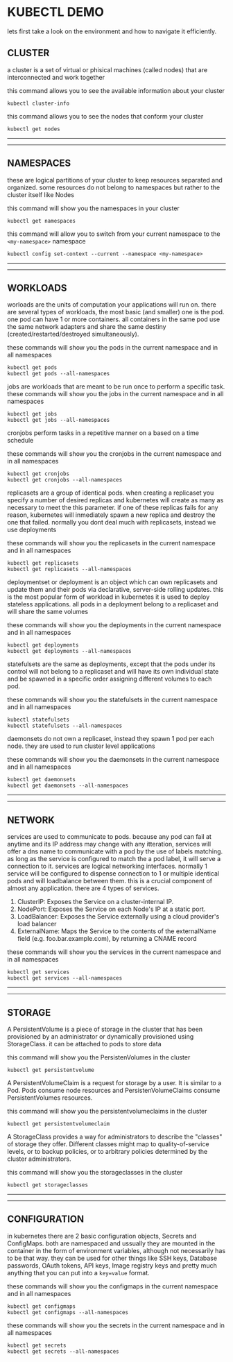 # KUBECTL DEMO

lets first take a look on the environment and how to navigate it efficiently.

## CLUSTER
a cluster is a set of virtual or phisical machines (called nodes) that are interconnected and work together

this command allows you to see the available information about your cluster
```shell
kubectl cluster-info
```

this command allows you to see the nodes that conform your cluster
```shell
kubectl get nodes
```

---
---
## NAMESPACES
these are logical partitions of your cluster to keep resources separated and organized. some resources do not belong to namespaces but rather to the cluster itself like Nodes

this command will show you the namespaces in your cluster
```shell
kubectl get namespaces
```

this command will allow you to switch from your current namespace to the `<my-namespace>` namespace
```shell
kubectl config set-context --current --namespace <my-namespace>
```

---
---
## WORKLOADS
worloads are the units of computation your applications will run on. there are several types of workloads, the most basic (and smaller) one is the pod. one pod can have 1 or more containers. all containers in the same pod use the same network adapters and share the same destiny (created/restarted/destroyed simultaneously). 

these commands will show you the pods in the current namespace and in all namespaces
```shell
kubectl get pods
kubectl get pods --all-namespaces
```

jobs are workloads that are meant to be run once to perform a specific task.
these commands will show you the jobs in the current namespace and in all namespaces
```shell
kubectl get jobs
kubectl get jobs --all-namespaces
```

cronjobs perform tasks in a repetitive manner on a based on a time schedule

these commands will show you the cronjobs in the current namespace and in all namespaces
```shell
kubectl get cronjobs
kubectl get cronjobs --all-namespaces
```

replicasets are a group of identical pods. when creating a replicaset you specify a number of desired replicas and kubernetes will create as many as necessary to meet the this parameter. if one of these replicas fails for any reason, kubernetes will inmediately spawn a new replica and destroy the one that failed. normally you dont deal much with replicasets, instead we use deployments

these commands will show you the replicasets in the current namespace and in all namespaces
```shell
kubectl get replicasets
kubectl get replicasets --all-namespaces
```

deploymentset or deployment is an object which can own replicasets and update them and their pods via declarative, server-side rolling updates. this is the most popular form of workload in kubernetes it is used to deploy stateless applications. all pods in a deployment belong to a replicaset and will share the same volumes

these commands will show you the deployments in the current namespace and in all namespaces
```shell
kubectl get deployments
kubectl get deployments --all-namespaces
```

statefulsets are the same as deployments, except that the pods under its control will not belong to a replicaset and will have its own individual state and be spawned in a specific order assigning different volumes to each pod.

these commands will show you the statefulsets in the current namespace and in all namespaces
```shell
kubectl statefulsets
kubectl statefulsets --all-namespaces
```

daemonsets do not own a replicaset, instead they spawn 1 pod per each node. they are used to run cluster level applications

these commands will show you the daemonsets in the current namespace and in all namespaces
```shell
kubectl get daemonsets
kubectl get daemonsets --all-namespaces
```

---
---
## NETWORK
services are used to communicate to pods. because any pod can fail at anytime and its IP address may change with any itteration, services will offer a dns name to communicate with a pod by the use of labels matching. as long as the service is configured to match the a pod label, it will serve a connection to it. services are logical networking interfaces. normally 1 service will be configured to dispense connection to 1 or multiple identical pods and will loadbalance between them. this is a crucial component of almost any application. there are 4 types of services. 

1. ClusterIP: Exposes the Service on a cluster-internal IP.
2. NodePort: Exposes the Service on each Node's IP at a static port.
3. LoadBalancer: Exposes the Service externally using a cloud provider's load balancer
4. ExternalName: Maps the Service to the contents of the externalName field (e.g. foo.bar.example.com), by returning a CNAME record


these commands will show you the services in the current namespace and in all namespaces
```shell
kubectl get services
kubectl get services --all-namespaces
```

---
---
## STORAGE
A PersistentVolume is a piece of storage in the cluster that has been provisioned by an administrator or dynamically provisioned using StorageClass. it can be attached to pods to store data

this command will show you the PersistenVolumes in the cluster 
```shell
kubectl get persistentvolume
```

A PersistentVolumeClaim is a request for storage by a user. It is similar to a Pod. Pods consume node resources and PersistenVolumeClaims consume PersistentVolumes resources.

this command will show you the persistentvolumeclaims in the cluster
```shell
kubectl get persistentvolumeclaim
```

A StorageClass provides a way for administrators to describe the "classes" of storage they offer. Different classes might map to quality-of-service levels, or to backup policies, or to arbitrary policies determined by the cluster administrators.

this command will show you the storageclasses in the cluster
```shell
kubectl get storageclasses
```

---
---
## CONFIGURATION
in kubernetes there are 2 basic configuration objects, Secrets and ConfigMaps. both are namespaced and ussually they are mounted in the container in the form of environment variables, although not necessarily has to be that way. they can be used for other things like SSH keys, Database passwords, OAuth tokens, API keys, Image registry keys and pretty much anything that you can put into a `key=value` format. 


these commands will show you the configmaps in the current namespace and in all namespaces
```shell
kubectl get configmaps
kubectl get configmaps --all-namespaces
```

these commands will show you the secrets in the current namespace and in all namespaces
```shell
kubectl get secrets 
kubectl get secrets --all-namespaces
```
